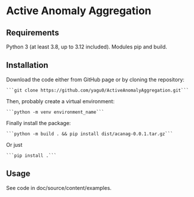 # Active Anomaly Aggregation

## Requirements

Python 3 (at least 3.8, up to 3.12 included).
Modules pip and build.

## Installation

Download the code either from GitHub page or by cloning the repository:

    ```git clone https://github.com/yagu0/ActiveAnomalyAggregation.git```

Then, probably create a virtual environment:

    ```python -m venv environment_name```

Finally install the package:

    ```python -m build . && pip install dist/acanag-0.0.1.tar.gz```

Or just

    ```pip install .```

## Usage

See code in doc/source/content/examples.
